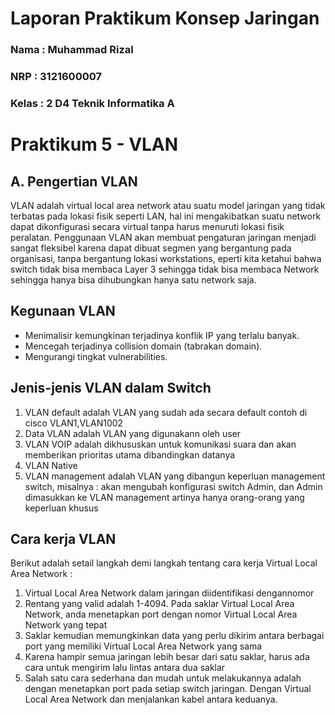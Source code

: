 
# Laporan Praktikum Konsep Jaringan

### Nama : Muhammad Rizal

### NRP : 3121600007

### Kelas : 2 D4 Teknik Informatika A

# Praktikum 5 - VLAN

## A. Pengertian VLAN

VLAN adalah virtual local area network atau suatu model jaringan yang tidak terbatas pada lokasi fisik seperti LAN, hal ini mengakibatkan suatu network dapat dikonfigurasi secara virtual tanpa harus menuruti lokasi fisik peralatan. Penggunaan VLAN akan membuat pengaturan jaringan menjadi sangat fleksibel karena dapat dibuat segmen yang bergantung pada organisasi, tanpa bergantung lokasi workstations, eperti kita ketahui bahwa switch tidak bisa membaca Layer 3 sehingga tidak bisa membaca Network sehingga hanya bisa dihubungkan hanya satu network saja.

## Kegunaan VLAN

- Menimalisir kemungkinan terjadinya konflik IP yang terlalu banyak.
- Mencegah terjadinya collision domain (tabrakan domain).
- Mengurangi tingkat vulnerabilities.

## Jenis-jenis VLAN dalam Switch

1. VLAN default adalah VLAN yang sudah ada secara default contoh di cisco VLAN1,VLAN1002
2. Data VLAN adalah VLAN yang digunakann oleh user
3. VLAN VOIP adalah dikhususkan untuk komunikasi suara dan akan memberikan prioritas utama dibandingkan datanya
4. VLAN Native
5. VLAN management adalah VLAN yang dibangun keperluan management switch, misalnya : akan mengubah konfigurasi switch Admin, dan Admin dimasukkan ke VLAN management artinya hanya orang-orang yang keperluan khusus

## Cara kerja VLAN

Berikut adalah setail langkah demi langkah tentang cara kerja Virtual
Local Area Network :

1. Virtual Local Area Network dalam jaringan diidentifikasi dengannomor
2. Rentang yang valid adalah 1-4094. Pada saklar Virtual Local Area Network, anda menetapkan port dengan nomor Virtual Local Area
   Network yang tepat
3. Saklar kemudian memungkinkan data yang perlu dikirim antara berbagai port yang memiliki Virtual Local Area Network yang sama
4. Karena hampir semua jaringan lebih besar dari satu saklar, harus ada
   cara untuk mengirim lalu lintas antara dua saklar
5. Salah satu cara sederhana dan mudah untuk melakukannya adalah dengan
   menetapkan port pada setiap switch jaringan. Dengan Virtual Local
   Area Network dan menjalankan kabel antara keduanya.

